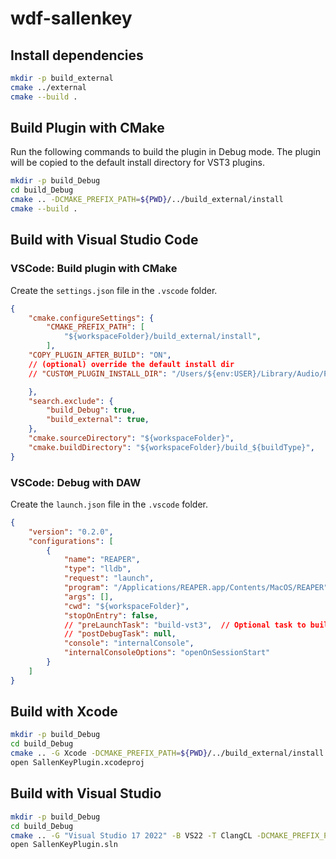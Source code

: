# wdf-sallenkey


## Install dependencies

```bash
mkdir -p build_external
cmake ../external
cmake --build .
```

## Build Plugin with CMake

Run the following commands to build the plugin in Debug mode. The plugin will be copied to the default install directory for VST3 plugins.

```bash
mkdir -p build_Debug
cd build_Debug
cmake .. -DCMAKE_PREFIX_PATH=${PWD}/../build_external/install
cmake --build .
```

## Build with Visual Studio Code

### VSCode: Build plugin with CMake
Create the `settings.json` file in the `.vscode` folder.
```json
{
    "cmake.configureSettings": {
        "CMAKE_PREFIX_PATH": [
            "${workspaceFolder}/build_external/install",
        ],
    "COPY_PLUGIN_AFTER_BUILD": "ON",
    // (optional) override the default install dir
    // "CUSTOM_PLUGIN_INSTALL_DIR": "/Users/${env:USER}/Library/Audio/Plug-Ins/Components"

    },
    "search.exclude": {
        "build_Debug": true,
        "build_external": true,
    },
    "cmake.sourceDirectory": "${workspaceFolder}",
    "cmake.buildDirectory": "${workspaceFolder}/build_${buildType}",
}
```

### VSCode: Debug with DAW
Create the `launch.json` file in the `.vscode` folder.
```json
{
    "version": "0.2.0",
    "configurations": [
        {
            "name": "REAPER",
            "type": "lldb",
            "request": "launch",
            "program": "/Applications/REAPER.app/Contents/MacOS/REAPER",
            "args": [],
            "cwd": "${workspaceFolder}",
            "stopOnEntry": false,
            // "preLaunchTask": "build-vst3",  // Optional task to build VST3 before launching
            // "postDebugTask": null,
            "console": "internalConsole",
            "internalConsoleOptions": "openOnSessionStart"
        }
    ]
}
```

## Build with Xcode
```bash
mkdir -p build_Debug
cd build_Debug
cmake .. -G Xcode -DCMAKE_PREFIX_PATH=${PWD}/../build_external/install
open SallenKeyPlugin.xcodeproj
```
## Build with Visual Studio
```bash
mkdir -p build_Debug
cd build_Debug
cmake .. -G "Visual Studio 17 2022" -B VS22 -T ClangCL -DCMAKE_PREFIX_PATH=${PWD}/../build_external/install
open SallenKeyPlugin.sln
```
